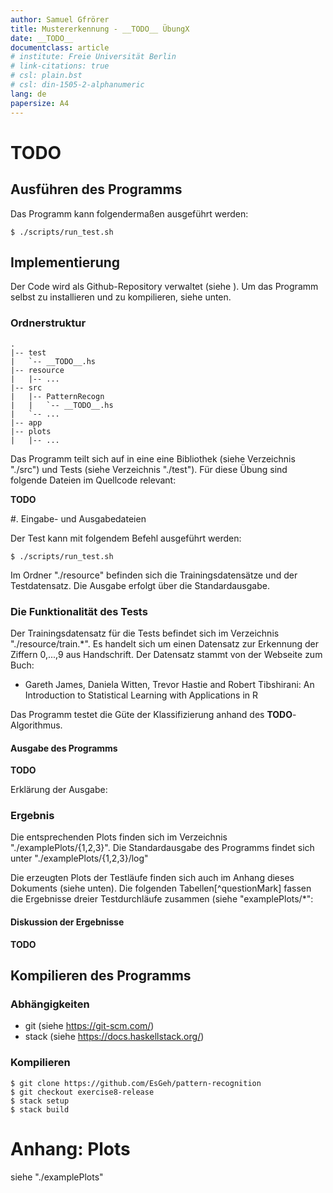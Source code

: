 ```yaml
---
author: Samuel Gfrörer
title: Mustererkennung - __TODO__ ÜbungX
date: __TODO__
documentclass: article
# institute: Freie Universität Berlin
# link-citations: true
# csl: plain.bst
# csl: din-1505-2-alphanumeric
lang: de
papersize: A4
---
```

# __TODO__

## Ausführen des Programms

Das Programm kann folgendermaßen ausgeführt werden:

	$ ./scripts/run_test.sh

## Implementierung

Der Code wird als Github-Repository verwaltet (siehe [](https://github.com/EsGeh/pattern-recognition)).
Um das Programm selbst zu installieren und zu kompilieren, siehe unten.

### Ordnerstruktur

	.
	|-- test
	|   `-- __TODO__.hs
	|-- resource
	|   |-- ...
	|-- src
	|   |-- PatternRecogn
	|   |   `-- __TODO__.hs
	|   `-- ...
	|-- app
	|-- plots
	|   |-- ...

Das Programm teilt sich auf in eine eine Bibliothek (siehe Verzeichnis "./src") und Tests (siehe Verzeichnis "./test").
Für diese Übung sind folgende Dateien im Quellcode relevant:

__TODO__

#. Eingabe- und Ausgabedateien

Der Test kann mit folgendem Befehl ausgeführt werden:

	$ ./scripts/run_test.sh

Im Ordner "./resource" befinden sich die Trainingsdatensätze und der Testdatensatz.
Die Ausgabe erfolgt über die Standardausgabe.

### Die Funktionalität des Tests

Der Trainingsdatensatz für die Tests befindet sich im Verzeichnis "./resource/train.\*".
Es handelt sich um einen Datensatz zur Erkennung der Ziffern 0,...,9 aus Handschrift.
Der Datensatz stammt von der Webseite zum Buch:

* Gareth James, Daniela Witten, Trevor Hastie and Robert Tibshirani: An Introduction to Statistical Learning with Applications in R

Das Programm testet die Güte der Klassifizierung anhand des __TODO__-Algorithmus.

#### Ausgabe des Programms

__TODO__

Erklärung der Ausgabe:

### Ergebnis

Die entsprechenden Plots finden sich im Verzeichnis "./examplePlots/{1,2,3}". Die Standardausgabe des Programms findet sich unter "./examplePlots/{1,2,3}/log"

Die erzeugten Plots der Testläufe finden sich auch im Anhang dieses Dokuments (siehe unten).
Die folgenden Tabellen[^questionMark] fassen die Ergebnisse dreier Testdurchläufe zusammen (siehe "examplePlots/\*":

#### Diskussion der Ergebnisse

__TODO__

## Kompilieren des Programms

### Abhängigkeiten

* git (siehe <https://git-scm.com/>)
* stack (siehe <https://docs.haskellstack.org/>)

### Kompilieren

	$ git clone https://github.com/EsGeh/pattern-recognition
	$ git checkout exercise8-release
	$ stack setup
	$ stack build

# Anhang: Plots

siehe "./examplePlots"
<!-- TODO: add plots:

## AND

!["./examplePlots/1/AND.svg"](./img/1/AND.png){ width=80% }\

!["./examplePlots/2/AND.svg"](./img/2/AND.png){ width=80% }\

!["./examplePlots/3/AND.svg"](./img/3/AND.png){ width=80% }\

-->
